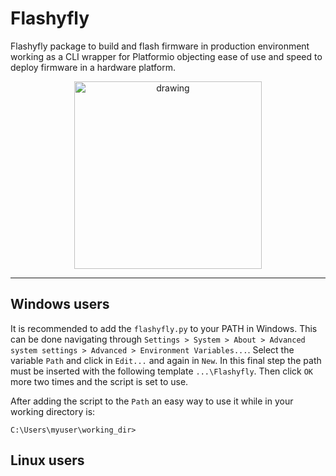 # Flashyfly

Flashyfly package to build and flash firmware in production environment working as a CLI wrapper for Platformio objecting ease of use and speed to deploy firmware in a hardware platform.

<center> <img src="img/flashyfly.png" alt="drawing" style="width:300px;"/> </center>

---

## Windows users

It is recommended to add the `flashyfly.py` to your PATH in Windows. This can be done navigating through `Settings > System > About > Advanced system settings > Advanced > Environment Variables...`. Select the variable `Path` and click in `Edit...` and again in `New`. In this final step the path must be inserted with the following template `...\Flashyfly`. Then click `OK` more two times and the script is set to use.

After adding the script to the `Path` an easy way to use it while in your working directory is:

```
C:\Users\myuser\working_dir>  
```

## Linux users

